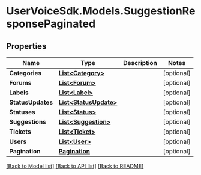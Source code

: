 # UserVoiceSdk.Models.SuggestionResponsePaginated
## Properties

Name | Type | Description | Notes
------------ | ------------- | ------------- | -------------
**Categories** | [**List&lt;Category&gt;**](Category.md) |  | [optional] 
**Forums** | [**List&lt;Forum&gt;**](Forum.md) |  | [optional] 
**Labels** | [**List&lt;Label&gt;**](Label.md) |  | [optional] 
**StatusUpdates** | [**List&lt;StatusUpdate&gt;**](StatusUpdate.md) |  | [optional] 
**Statuses** | [**List&lt;Status&gt;**](Status.md) |  | [optional] 
**Suggestions** | [**List&lt;Suggestion&gt;**](Suggestion.md) |  | [optional] 
**Tickets** | [**List&lt;Ticket&gt;**](Ticket.md) |  | [optional] 
**Users** | [**List&lt;User&gt;**](User.md) |  | [optional] 
**Pagination** | [**Pagination**](Pagination.md) |  | [optional] 

[[Back to Model list]](../README.md#documentation-for-models) [[Back to API list]](../README.md#documentation-for-api-endpoints) [[Back to README]](../README.md)

